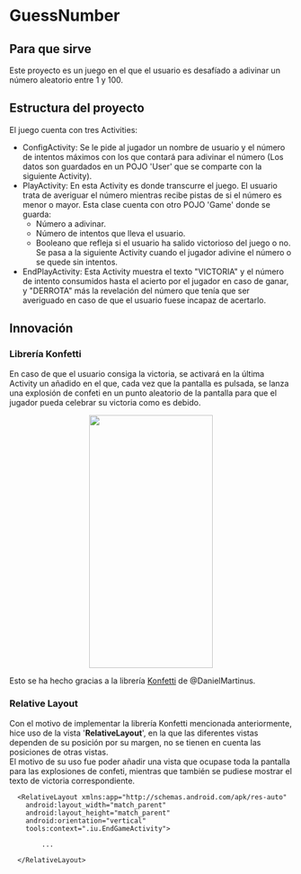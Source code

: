 # GuessNumber

## Para que sirve
Este proyecto es un juego en el que el usuario es desafíado a adivinar un número aleatorio entre 1 y 100.

## Estructura del proyecto
El juego cuenta con tres Activities:
+ ConfigActivity: Se le pide al jugador un nombre de usuario y el número de intentos máximos con los que contará para adivinar el número (Los datos son guardados en un POJO 'User' que se comparte con la siguiente Activity).
+ PlayActivity: En esta Activity es donde transcurre el juego. El usuario trata de averiguar el número mientras recibe pistas de si el número es menor o mayor. Esta clase cuenta con otro POJO 'Game' donde se guarda:
  + Número a adivinar.
  + Número de intentos que lleva el usuario.
  + Booleano que refleja si el usuario ha salido victorioso del juego o no.
Se pasa a la siguiente Activity cuando el jugador adivine el número o se quede sin intentos.
+ EndPlayActivity: Esta Activity muestra el texto "VICTORIA" y el número de intento consumidos hasta el acierto por el jugador en caso de ganar, y "DERROTA" más la revelación del número que tenía que ser averiguado en caso de que el usuario fuese incapaz de acertarlo.

## Innovación
### Librería Konfetti
En caso de que el usuario consiga la victoria, se activará en la última Activity un añadido en el que, cada vez que la pantalla es pulsada, se lanza una explosión de confeti en un punto aleatorio de la pantalla para que el jugador pueda celebrar su victoria como es debido.

<p align="center">
<img src="https://user-images.githubusercontent.com/113918779/195713156-ea1565a9-6edd-4d77-a2cf-c95d6320b55b.jpg" height="450" width="220" >
</p>

Esto se ha hecho gracias a la librería [Konfetti](http://https://github.com/DanielMartinus/Konfetti "Konfetti") de @DanielMartinus.

### Relative Layout
Con el motivo de implementar la librería Konfetti mencionada anteriormente, hice uso de la vista '**RelativeLayout**', en la que las diferentes vistas dependen de su posición por su margen, no se tienen en cuenta las posiciones de otras vistas.
<br/>
El motivo de su uso fue poder añadir una vista que ocupase toda la pantalla para las explosiones de confeti, mientras que también se pudiese mostrar el texto de victoria correspondiente.

      <RelativeLayout xmlns:app="http://schemas.android.com/apk/res-auto"
        android:layout_width="match_parent"
        android:layout_height="match_parent"
        android:orientation="vertical"
        tools:context=".iu.EndGameActivity">
        
            ...
            
      </RelativeLayout>
